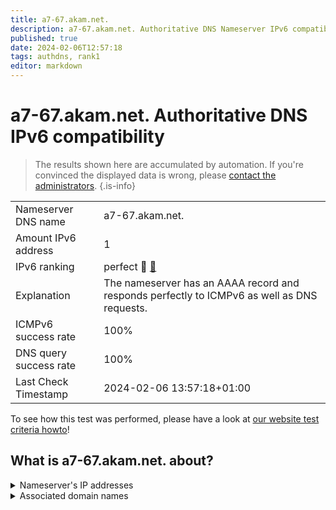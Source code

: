 ```yaml
---
title: a7-67.akam.net.
description: a7-67.akam.net. Authoritative DNS Nameserver IPv6 compatibility
published: true
date: 2024-02-06T12:57:18
tags: authdns, rank1
editor: markdown
---
```


# a7-67.akam.net. Authoritative DNS IPv6 compatibility

> The results shown here are accumulated by automation. If you're convinced the displayed data is wrong, please [contact the administrators](/howto/chat). 
{.is-info}




|   |   |
| - | - |
| Nameserver DNS name | a7-67.akam.net.
| Amount IPv6 address | 1
| IPv6 ranking | perfect :1st_place_medal: [🔗](/howto/ranking) |
| Explanation | The nameserver has an AAAA record and responds perfectly to ICMPv6 as well as DNS requests. |
| ICMPv6 success rate | 100%|
| DNS query success rate | 100% |
| Last Check Timestamp | 2024-02-06 13:57:18+01:00 |

To see how this test was performed, please have a look at [our website test criteria howto](/howto/testcriteria/authdns)!


## What is a7-67.akam.net. about?




<details>
<summary>Nameserver's IP addresses</summary>

2600:1406:32::43

</details>



<details>
<summary>Associated domain names</summary>

www.credit-agricole.fr

</details>
